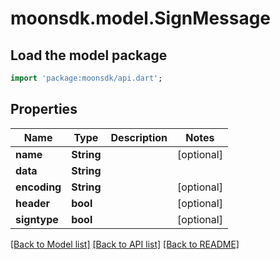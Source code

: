 # moonsdk.model.SignMessage

## Load the model package

```dart
import 'package:moonsdk/api.dart';
```

## Properties

| Name         | Type       | Description | Notes       |
| ------------ | ---------- | ----------- | ----------- |
| **name**     | **String** |             | \[optional] |
| **data**     | **String** |             |             |
| **encoding** | **String** |             | \[optional] |
| **header**   | **bool**   |             | \[optional] |
| **signtype** | **bool**   |             | \[optional] |

[\[Back to Model list\]](./#documentation-for-models) [\[Back to API list\]](./#documentation-for-api-endpoints) [\[Back to README\]](./)
